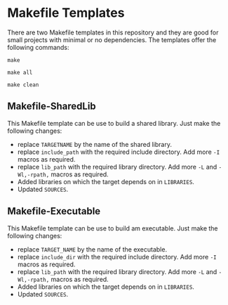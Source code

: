 # Makefile Templates

There are two Makefile templates  in this repository and they are good for small projects with minimal or no dependencies. The templates offer the following commands:

`make`

`make all`

`make clean`

## Makefile-SharedLib

This Makefile template can be use to build a shared library. Just make the following changes:

* replace `TARGETNAME` by the name of the shared library.
* replace `include_path` with the required include directory. Add more `-I` macros as required.
* replace `lib_path` with the required library directory. Add more `-L` and  `-Wl,-rpath,` macros as required.
* Added libraries on which the target depends on in `LIBRARIES`.
* Updated `SOURCES`.

## Makefile-Executable

This Makefile template can be use to build am executable. Just make the following changes:

* replace `TARGET_NAME` by the name of the executable.
* replace `include_dir` with the required include directory. Add more `-I` macros as required.
* replace `lib_path` with the required library directory. Add more `-L` and  `-Wl,-rpath,` macros as required.
* Added libraries on which the target depends on in `LIBRARIES`.
* Updated `SOURCES`.